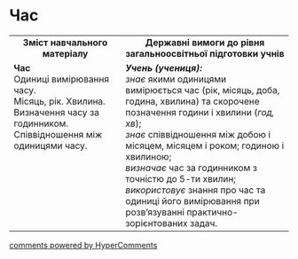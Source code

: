 <div id="hypercomments_widget" class="js-hypercomments-widget invisible"></div>

# Час
<table>
  <tr>
    <td width="40%" align="center"><b>Зміст навчального матеріалу<b></td>
    <td width="60%" align="center"><b>Державні вимоги до рівня загальноосвітньої підготовки учнів</b></td>
  </tr>
  <tr>
    <td width="40%" style="vertical-align:top !important;"><b>Час</b><br>
Одиниці вимірювання часу.<br>  
Місяць, рік. Хвилина. Визначення часу за годинником.  <br>
Співвідношення між одиницями часу. <br></td>
    <td width="60%" style="vertical-align:top !important;"><i><b>Учень (учениця):</b></i><br>
<i>знає</i> якими  одиницями вимірюється час (рік, місяць, доба, година, хвилина) та скорочене позначення години і хвилини (<i>год, хв</i>); <br>
<i>знає</i> співвідношення між добою і місяцем, місяцем і роком; годиною і хвилиною;<br>
<i>визначає</i> час за годинником з точністю до 5-ти хвилин;<br>
<i>використовує</i> знання про час та одиниці його вимірювання при розв’язуванні практично-зорієнтованих задач.<br></td>
  </tr>
</table>

<div class="js-hypercomments-container">
    <a href="http://hypercomments.com" class="hc-link" title="comments widget">comments powered by HyperComments</a>
</div>